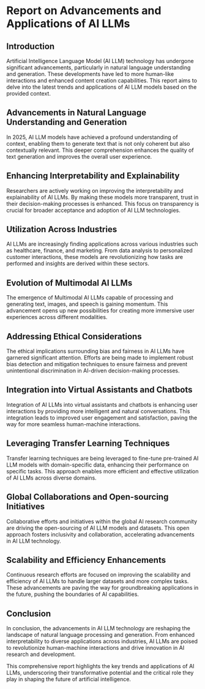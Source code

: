 # Report on Advancements and Applications of AI LLMs

## Introduction
Artificial Intelligence Language Model (AI LLM) technology has undergone significant advancements, particularly in natural language understanding and generation. These developments have led to more human-like interactions and enhanced content creation capabilities. This report aims to delve into the latest trends and applications of AI LLM models based on the provided context.

## Advancements in Natural Language Understanding and Generation
In 2025, AI LLM models have achieved a profound understanding of context, enabling them to generate text that is not only coherent but also contextually relevant. This deeper comprehension enhances the quality of text generation and improves the overall user experience.

## Enhancing Interpretability and Explainability
Researchers are actively working on improving the interpretability and explainability of AI LLMs. By making these models more transparent, trust in their decision-making processes is enhanced. This focus on transparency is crucial for broader acceptance and adoption of AI LLM technologies.

## Utilization Across Industries
AI LLMs are increasingly finding applications across various industries such as healthcare, finance, and marketing. From data analysis to personalized customer interactions, these models are revolutionizing how tasks are performed and insights are derived within these sectors.

## Evolution of Multimodal AI LLMs
The emergence of Multimodal AI LLMs capable of processing and generating text, images, and speech is gaining momentum. This advancement opens up new possibilities for creating more immersive user experiences across different modalities.

## Addressing Ethical Considerations
The ethical implications surrounding bias and fairness in AI LLMs have garnered significant attention. Efforts are being made to implement robust bias detection and mitigation techniques to ensure fairness and prevent unintentional discrimination in AI-driven decision-making processes.

## Integration into Virtual Assistants and Chatbots
Integration of AI LLMs into virtual assistants and chatbots is enhancing user interactions by providing more intelligent and natural conversations. This integration leads to improved user engagement and satisfaction, paving the way for more seamless human-machine interactions.

## Leveraging Transfer Learning Techniques
Transfer learning techniques are being leveraged to fine-tune pre-trained AI LLM models with domain-specific data, enhancing their performance on specific tasks. This approach enables more efficient and effective utilization of AI LLMs across diverse domains.

## Global Collaborations and Open-sourcing Initiatives
Collaborative efforts and initiatives within the global AI research community are driving the open-sourcing of AI LLM models and datasets. This open approach fosters inclusivity and collaboration, accelerating advancements in AI LLM technology.

## Scalability and Efficiency Enhancements
Continuous research efforts are focused on improving the scalability and efficiency of AI LLMs to handle larger datasets and more complex tasks. These advancements are paving the way for groundbreaking applications in the future, pushing the boundaries of AI capabilities.

## Conclusion
In conclusion, the advancements in AI LLM technology are reshaping the landscape of natural language processing and generation. From enhanced interpretability to diverse applications across industries, AI LLMs are poised to revolutionize human-machine interactions and drive innovation in AI research and development.

This comprehensive report highlights the key trends and applications of AI LLMs, underscoring their transformative potential and the critical role they play in shaping the future of artificial intelligence.